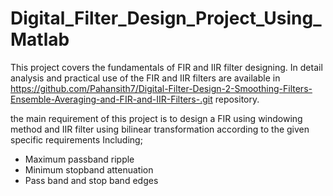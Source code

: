 # Digital_Filter_Design_Project_Using_Matlab

This project covers the fundamentals of FIR and IIR filter designing. In detail analysis and practical use of the FIR and IIR filters are available in https://github.com/Pahansith7/Digital-Filter-Design-2-Smoothing-Filters-Ensemble-Averaging-and-FIR-and-IIR-Filters-.git repository.

the main requirement of this project is to design a FIR using windowing method and IIR filter using bilinear transformation according to the given specific requirements Including;
- Maximum passband ripple
- Minimum stopband attenuation
- Pass band and stop band edges
  
